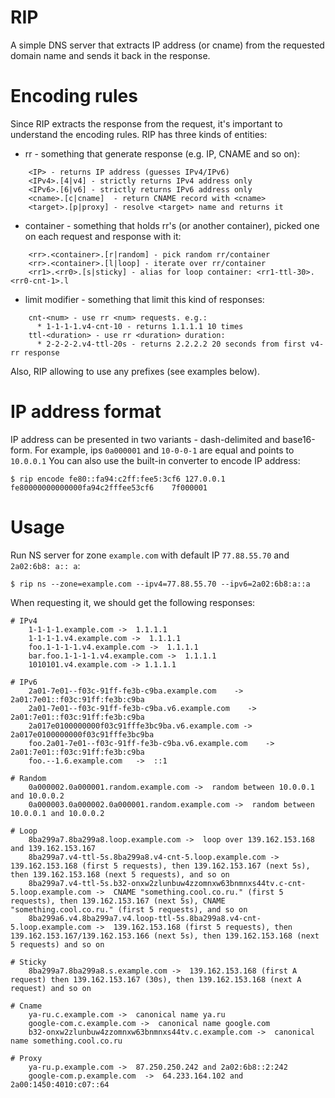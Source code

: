 # RIP
A simple DNS server that extracts IP address (or cname) from the requested domain name and sends it back in the response.

# Encoding rules
Since RIP extracts the response from the request, it's important to understand the encoding rules.
RIP has three kinds of entities:
  - rr - something that generate response (e.g. IP, CNAME and so on):
```
    <IP> - returns IP address (guesses IPv4/IPv6)
    <IPv4>.[4|v4] - strictly returns IPv4 address only
    <IPv6>.[6|v6] - strictly returns IPv6 address only
    <cname>.[c|cname]  - return CNAME record with <cname>
    <target>.[p|proxy] - resolve <target> name and returns it
```
  - container - something that holds rr's (or another container), picked one on each request and response with it:
```
    <rr>.<container>.[r|random] - pick random rr/container
    <rr>.<container>.[l|loop] - iterate over rr/container
    <rr1>.<rr0>.[s|sticky] - alias for loop container: <rr1-ttl-30>.<rr0-cnt-1>.l
``` 
  - limit modifier - something that limit this kind of responses:
```
    cnt-<num> - use rr <num> requests. e.g.:
      * 1-1-1-1.v4-cnt-10 - returns 1.1.1.1 10 times 
    ttl-<duration> - use rr <duration> duration:
      * 2-2-2-2.v4-ttl-20s - returns 2.2.2.2 20 seconds from first v4-rr response
```

Also, RIP allowing to use any prefixes (see examples below).

# IP address format
IP address can be presented in two variants - dash-delimited and base16-form. For example, ips `0a000001` and `10-0-0-1` are equal and points to `10.0.0.1`
You can also use the built-in converter to encode IP address:
```
$ rip encode fe80::fa94:c2ff:fee5:3cf6 127.0.0.1
fe80000000000000fa94c2fffee53cf6	7f000001
```

# Usage
Run NS server for zone `example.com` with default IP `77.88.55.70` and `2a02:6b8: a:: a`:
```
$ rip ns --zone=example.com --ipv4=77.88.55.70 --ipv6=2a02:6b8:a::a
```

When requesting it, we should get the following responses:
```
# IPv4
    1-1-1-1.example.com ->  1.1.1.1 
    1-1-1-1.v4.example.com ->  1.1.1.1 
    foo.1-1-1-1.v4.example.com ->  1.1.1.1
    bar.foo.1-1-1-1.v4.example.com ->  1.1.1.1
    1010101.v4.example.com -> 1.1.1.1

# IPv6
    2a01-7e01--f03c-91ff-fe3b-c9ba.example.com    ->  2a01:7e01::f03c:91ff:fe3b:c9ba
    2a01-7e01--f03c-91ff-fe3b-c9ba.v6.example.com    ->  2a01:7e01::f03c:91ff:fe3b:c9ba
    2a017e0100000000f03c91fffe3bc9ba.v6.example.com -> 2a017e0100000000f03c91fffe3bc9ba
    foo.2a01-7e01--f03c-91ff-fe3b-c9ba.v6.example.com    -> 2a01:7e01::f03c:91ff:fe3b:c9ba
    foo.--1.6.example.com   ->  ::1

# Random
    0a000002.0a000001.random.example.com ->  random between 10.0.0.1 and 10.0.0.2
    0a000003.0a000002.0a000001.random.example.com ->  random between 10.0.0.1 and 10.0.0.2

# Loop
    8ba299a7.8ba299a8.loop.example.com ->  loop over 139.162.153.168 and 139.162.153.167
    8ba299a7.v4-ttl-5s.8ba299a8.v4-cnt-5.loop.example.com ->  139.162.153.168 (first 5 requests), then 139.162.153.167 (next 5s), then 139.162.153.168 (next 5 requests), and so on
    8ba299a7.v4-ttl-5s.b32-onxw2zlunbuw4zzomnxw63bnmnxs44tv.c-cnt-5.loop.example.com ->  CNAME "something.cool.co.ru." (first 5 requests), then 139.162.153.167 (next 5s), CNAME "something.cool.co.ru." (first 5 requests), and so on
    8ba299a6.v4.8ba299a7.v4.loop-ttl-5s.8ba299a8.v4-cnt-5.loop.example.com ->  139.162.153.168 (first 5 requests), then 139.162.153.167/139.162.153.166 (next 5s), then 139.162.153.168 (next 5 requests) and so on

# Sticky
    8ba299a7.8ba299a8.s.example.com ->  139.162.153.168 (first A request) then 139.162.153.167 (30s), then 139.162.153.168 (next A request) and so on

# Cname
    ya-ru.c.example.com ->  canonical name ya.ru
    google-com.c.example.com ->  canonical name google.com
    b32-onxw2zlunbuw4zzomnxw63bnmnxs44tv.c.example.com ->  canonical name something.cool.co.ru

# Proxy
    ya-ru.p.example.com ->  87.250.250.242 and 2a02:6b8::2:242
    google-com.p.example.com  ->  64.233.164.102 and 2a00:1450:4010:c07::64
```
